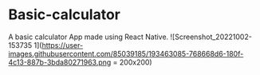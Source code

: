 # Basic-calculator
A basic calculator App made using React Native.
![Screenshot_20221002-153735 1](https://user-images.githubusercontent.com/85039185/193463085-768668d6-180f-4c13-887b-3bda80271963.png = 200x200)
